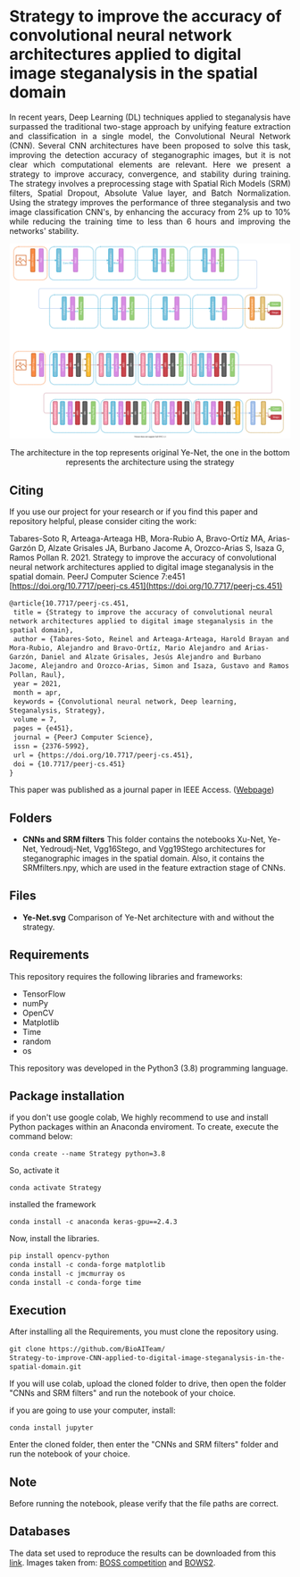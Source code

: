 # Strategy to improve the accuracy of convolutional neural network architectures applied to digital image steganalysis in the spatial domain

<p align="justify"> In recent years, Deep Learning (DL) techniques applied to steganalysis have surpassed the traditional two-stage approach by unifying feature extraction and classification in a single model, the Convolutional Neural Network (CNN). Several CNN architectures have been proposed to solve this task, improving the detection accuracy of steganographic images, but it is not clear which computational elements are relevant. Here we present a strategy to improve accuracy, convergence, and stability during training. The strategy involves a preprocessing stage with Spatial Rich Models (SRM) filters, Spatial Dropout, Absolute Value layer, and Batch Normalization. Using the strategy improves the performance of three steganalysis and two image classification CNN's, by enhancing the accuracy from 2% up to 10% while reducing the training time to less than 6 hours and improving the networks' stability. </p>

![Ye-Net](Ye-Net.svg)

<p align="center">The architecture in the top represents original Ye-Net, the one in the bottom </br> represents the architecture using the strategy </p>

## Citing

If you use our project for your research or if you find this paper and repository helpful, please consider citing the work:

Tabares-Soto R, Arteaga-Arteaga HB, Mora-Rubio A, Bravo-Ortíz MA, Arias-Garzón D, Alzate Grisales JA, Burbano Jacome A, Orozco-Arias S, Isaza G, Ramos Pollan R. 2021. Strategy to improve the accuracy of convolutional neural network architectures applied to digital image steganalysis in the spatial domain. PeerJ Computer Science 7:e451 [https://doi.org/10.7717/peerj-cs.451](https://doi.org/10.7717/peerj-cs.451)

```
@article{10.7717/peerj-cs.451,
 title = {Strategy to improve the accuracy of convolutional neural network architectures applied to digital image steganalysis in the spatial domain},
 author = {Tabares-Soto, Reinel and Arteaga-Arteaga, Harold Brayan and Mora-Rubio, Alejandro and Bravo-Ortíz, Mario Alejandro and Arias-Garzón, Daniel and Alzate Grisales, Jesús Alejandro and Burbano Jacome, Alejandro and Orozco-Arias, Simon and Isaza, Gustavo and Ramos Pollan, Raul},
 year = 2021,
 month = apr,
 keywords = {Convolutional neural network, Deep learning, Steganalysis, Strategy},
 volume = 7,
 pages = {e451},
 journal = {PeerJ Computer Science},
 issn = {2376-5992},
 url = {https://doi.org/10.7717/peerj-cs.451},
 doi = {10.7717/peerj-cs.451}
}
```

This paper was published as a journal paper in IEEE Access. ([Webpage](https://peerj.com/articles/cs-451/))

## Folders

- **CNNs and SRM filters** This folder contains the notebooks Xu-Net, Ye-Net, Yedroudj-Net, Vgg16Stego, and Vgg19Stego architectures for steganographic images in the spatial domain. Also, it contains the SRMfilters.npy, which are used in the feature extraction stage of CNNs.

## Files

 - **Ye-Net.svg** Comparison of Ye-Net architecture with and without the strategy.
 
## Requirements
This repository requires the following libraries and frameworks:

- TensorFlow 
- numPy 
- OpenCV 
- Matplotlib
- Time
- random
- os

This repository was developed in the Python3 (3.8) programming language.

## Package installation

if you don't use google colab, We highly recommend to use and install Python packages within an Anaconda enviroment. To create, execute the command below:
```
conda create --name Strategy python=3.8
```
So, activate it
```
conda activate Strategy 
```
installed the framework
```
conda install -c anaconda keras-gpu==2.4.3
```
Now, install the libraries.
```
pip install opencv-python
conda install -c conda-forge matplotlib
conda install -c jmcmurray os
conda install -c conda-forge time
```
## Execution
After installing all the Requirements, you must clone the repository using.
```
git clone https://github.com/BioAITeam/
Strategy-to-improve-CNN-applied-to-digital-image-steganalysis-in-the-spatial-domain.git
```
If you will use colab, upload the cloned folder to drive, then open the folder "CNNs and SRM filters" and run the notebook of your choice.

if you are going to use your computer, install:
```
conda install jupyter 
```
Enter the cloned folder, then enter the "CNNs and SRM filters" folder and run the notebook of your choice.

## Note 
Before running the notebook, please verify that the file paths are correct.

## Databases

The data set used to reproduce the results can be downloaded from this <a href="https://drive.google.com/drive/folders/1G5vdhW11_qKfVC6W8_pfJpstVkXUk1QQ?usp=sharing">link</a>. Images taken from: <a href="http://agents.fel.cvut.cz/boss/index.php?mode=VIEW&tmpl=materials">BOSS competition</a> and <a href="http://bows2.ec-lille.fr/index.php?mode=VIEW&tmpl=index1">BOWS2</a>.
